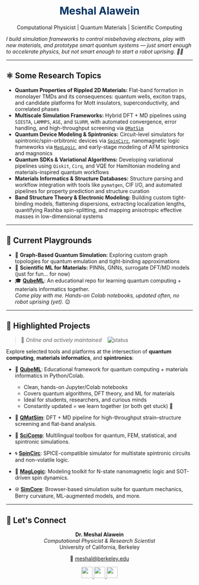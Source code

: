 <div align="center">

# <span style="color:#003262">**Meshal Alawein**</span>  
Computational Physicist | Quantum Materials | Scientific Computing

</div>

*I build simulation frameworks to control misbehaving electrons, play with new materials, and prototype smart quantum systems — just smart enough to accelerate physics, but not smart enough to start a robot uprising. 🧠🤖*

---

## ⚛️ Some Research Topics

- **Quantum Properties of Rippled 2D Materials:** Flat-band formation in monolayer TMDs and its consequences: quantum wells, exciton traps, and candidate platforms for Mott insulators, superconductivity, and correlated phases  
- **Multiscale Simulation Frameworks:** Hybrid DFT + MD pipelines using `SIESTA`, `LAMMPS`, `ASE`, and `SLURM`, with automated convergence, error handling, and high-throughput screening via [`QMatSim`](https://github.com/alaweimm90/QMatSim)  
- **Quantum Device Modeling & Spintronics:** Circuit-level simulators for spintronic/spin-orbitronic devices via [`SpinCirc`](https://github.com/alaweimm90/SpinCirc), nanomagnetic logic frameworks via [`MagLogic`](https://github.com/alaweimm90/MagLogic), and early-stage modeling of AFM spintronics and magnonics  
- **Quantum SDKs & Variational Algorithms:** Developing variational pipelines using `Qiskit`, `Cirq`, and VQE for Hamiltonian modeling and materials-inspired quantum workflows  
- **Materials Informatics & Structure Databases:** Structure parsing and workflow integration with tools like `pymatgen`, CIF I/O, and automated pipelines for property prediction and structure curation  
- **Band Structure Theory & Electronic Modeling:** Building custom tight-binding models, flattening dispersions, extracting localization lengths, quantifying Rashba spin-splitting, and mapping anisotropic effective masses in low-dimensional systems  

---

## 🧪 Current Playgrounds

- 🧠 **Graph-Based Quantum Simulation:** Exploring custom graph topologies for quantum emulation and tight-binding approximations  
- 🤖 **Scientific ML for Materials:** PINNs, GNNs, surrogate DFT/MD models (just for fun... for now)  
- 🎓 [**QubeML**](https://github.com/alaweimm90/QubeML): An educational repo for learning quantum computing + materials informatics together.  
  *Come play with me. Hands-on Colab notebooks, updated often, no robot uprising (yet).* 😉

---

## 📂 Highlighted Projects  
> 🚀 *Online and actively maintained* &nbsp;&nbsp; ![status](https://img.shields.io/badge/status-updated-red)

Explore selected tools and platforms at the intersection of **quantum computing**, **materials informatics**, and **spintronics**:

- 📘 [**QubeML**](https://github.com/alaweimm90/QubeML): Educational framework for quantum computing + materials informatics in Python/Colab.  
  - Clean, hands-on Jupyter/Colab notebooks  
  - Covers quantum algorithms, DFT theory, and ML for materials  
  - Ideal for students, researchers, and curious minds  
  - Constantly updated = we learn together (or both get stuck) 🤝

- 🔷 [**QMatSim**](https://github.com/alaweimm90/QMatSim): DFT + MD pipeline for high-throughput strain–structure screening and flat-band analysis.

- 🧮 [**SciComp**](https://github.com/alaweimm90/SciComp): Multilingual toolbox for quantum, FEM, statistical, and spintronic simulations.

- 🌀 [**SpinCirc**](https://github.com/alaweimm90/SpinCirc): SPICE-compatible simulator for multistate spintronic circuits and non-volatile logic.

- 🧲 [**MagLogic**](https://github.com/alaweimm90/MagLogic): Modeling toolkit for N-state nanomagnetic logic and SOT-driven spin dynamics.

- 🌐 [**SimCore**](https://simcore.dev): Browser-based simulation suite for quantum mechanics, Berry curvature, ML-augmented models, and more.

---

## 🔗 Let's Connect

<div align="center">

<strong>Dr. Meshal Alawein</strong><br/> <em>Computational Physicist & Research Scientist</em><br/>
University of California, Berkeley

📧 <a href="mailto:meshal@berkeley.edu">meshal@berkeley.edu</a>

<a href="https://www.linkedin.com/in/meshal-alawein">
  <img src="https://img.shields.io/badge/LinkedIn-0077B5?style=flat&logo=linkedin&logoColor=white" height="30" />
</a>
<a href="https://github.com/alaweimm90">
  <img src="https://img.shields.io/badge/GitHub-181717?style=flat&logo=github&logoColor=white" height="30" />
</a>
<a href="https://malawein.com">
  <img src="https://img.shields.io/badge/Website-003262?style=flat&logo=googlechrome&logoColor=white" height="30" />
</a>
<a href="https://scholar.google.com/citations

